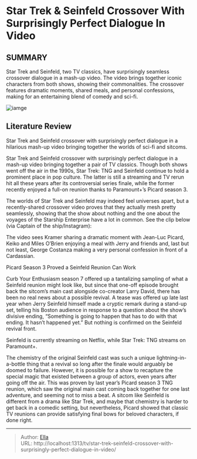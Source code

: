 # Star Trek &amp; Seinfeld Crossover With Surprisingly Perfect Dialogue In Video


## SUMMARY 



  Star Trek and Seinfeld, two TV classics, have surprisingly seamless crossover dialogue in a mash-up video.   The video brings together iconic characters from both shows, showing their commonalities.   The crossover features dramatic moments, shared meals, and personal confessions, making for an entertaining blend of comedy and sci-fi.  

![iamge](https://static1.srcdn.com/wordpress/wp-content/uploads/2024/01/star-trek-s-picard-and-seinfeld-s-kramer-in-mash-up-image.jpg)

## Literature Review
Star Trek and Seinfeld crossover with surprisingly perfect dialogue in a hilarious mash-up video bringing together the worlds of sci-fi and sitcoms.




Star Trek and Seinfeld crossover with surprisingly perfect dialogue in a mash-up video bringing together a pair of TV classics. Though both shows went off the air in the 1990s, Star Trek: TNG and Seinfeld continue to hold a prominent place in pop culture. The latter is still a streaming and TV rerun hit all these years after its controversial series finale, while the former recently enjoyed a full-on reunion thanks to Paramount&#43;’s Picard season 3.




The worlds of Star Trek and Seinfeld may indeed feel universes apart, but a recently-shared crossover video proves that they actually mesh pretty seamlessly, showing that the show about nothing and the one about the voyages of the Starship Enterprise have a lot in common. See the clip below (via Captain of the ship/Instagram):


 

The video sees Kramer sharing a dramatic moment with Jean-Luc Picard, Keiko and Miles O’Brien enjoying a meal with Jerry and friends and, last but not least, George Costanza making a very personal confession in front of a Cardassian.


 Picard Season 3 Proved a Seinfeld Reunion Can Work 
          




Curb Your Enthusiasm season 7 offered up a tantalizing sampling of what a Seinfeld reunion might look like, but since that one-off episode brought back the sitcom’s main cast alongside co-creator Larry David, there has been no real news about a possible revival. A tease was offered up late last year when Jerry Seinfeld himself made a cryptic remark during a stand-up set, telling his Boston audience in response to a question about the show’s divisive ending, “Something is going to happen that has to do with that ending. It hasn’t happened yet.” But nothing is confirmed on the Seinfeld revival front.



Seinfeld is currently streaming on Netflix, while Star Trek: TNG streams on Paramount&#43;.




The chemistry of the original Seinfeld cast was such a unique lightning-in-a-bottle thing that a revival so long after the finale would arguably be doomed to failure. However, it is possible for a show to recapture the special magic that existed between a group of actors, even years after going off the air. This was proven by last year’s Picard season 3 TNG reunion, which saw the original main cast coming back together for one last adventure, and seeming not to miss a beat. A sitcom like Seinfeld is different from a drama like Star Trek, and maybe that chemistry is harder to get back in a comedic setting, but nevertheless, Picard showed that classic TV reunions can provide satisfying final bows for beloved characters, if done right.






---

> Author: [Ella](https://instagram.hk.cn/)  
> URL: http://localhost:1313/tv/star-trek-seinfeld-crossover-with-surprisingly-perfect-dialogue-in-video/  

